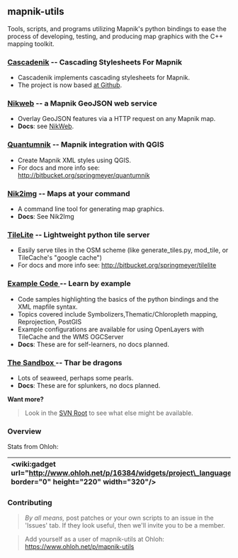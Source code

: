 ## mapnik-utils ##

Tools, scripts, and programs utilizing Mapnik's python bindings to ease the process of developing, testing, and producing map graphics with the C++ mapping toolkit.

### [Cascadenik](http://github.com/mapnik/Cascadenik/wiki/Cascadenik) -- Cascading Stylesheets For Mapnik ###
  * Cascadenik implements cascading stylesheets for Mapnik.
  * The project is now based [at Github](http://github.com/mapnik/Cascadenik/wiki/Cascadenik).

### [Nikweb](http://code.google.com/p/mapnik-utils/wiki/Nikweb) -- a Mapnik GeoJSON web service ###
  * Overlay  GeoJSON features via a HTTP request on any Mapnik map.
  * **Docs**: see [NikWeb](http://code.google.com/p/mapnik-utils/wiki/Nikweb).

### [Quantumnik](http://bitbucket.org/springmeyer/quantumnik) -- Mapnik integration with QGIS ###
  * Create Mapnik XML styles using QGIS.
  * For docs and more info see: http://bitbucket.org/springmeyer/quantumnik

### [Nik2img](http://code.google.com/p/mapnik-utils/wiki/Nik2Img) -- Maps at your command ###
  * A command line tool for generating map graphics.
  * **Docs**: See Nik2Img

### [TileLite](http://bitbucket.org/springmeyer/tilelite) -- Lightweight python tile server ###
  * Easily serve tiles in the OSM scheme (like generate\_tiles.py, mod\_tile, or TileCache's "google cache")
  * For docs and more info see: http://bitbucket.org/springmeyer/tilelite

### [Example Code ](http://mapnik-utils.googlecode.com/svn/example_code) -- Learn by example ###
  * Code samples highlighting the basics of the python bindings and the XML mapfile syntax.
  * Topics covered include Symbolizers,Thematic/Chloropleth mapping, Reprojection, PostGIS
  * Example configurations are available for using OpenLayers with TileCache and the WMS OGCServer
  * **Docs**: These are for self-learners, no docs planned.

### [The Sandbox ](http://mapnik-utils.googlecode.com/svn/sandbox) -- Thar be dragons ###
  * Lots of seaweed, perhaps some pearls.
  * **Docs**: These are for splunkers, no docs planned.

**Want more?**
> Look in the [SVN Root](http://mapnik-utils.googlecode.com/svn/) to see what else might be available.

### Overview ###
Stats from Ohloh:


|&lt;wiki:gadget url="http://www.ohloh.net/p/16384/widgets/project\_languages.xml" border="0" height="220" width="320"/&gt; |&lt;wiki:gadget url="http://www.ohloh.net/p/16384/widgets/project\_factoids.xml" border="0" height="220" width="320" /&gt;|&lt;wiki:gadget url="http://www.ohloh.net/p/16384/widgets/project\_cocomo.xml"   border="0" height="220" width="320" /&gt;|
|:--------------------------------------------------------------------------------------------------------------------------|:-------------------------------------------------------------------------------------------------------------------------|:-------------------------------------------------------------------------------------------------------------------------|

### Contributing ###
> _By all means,_ post patches or your own scripts to an issue in the 'Issues' tab. If they look useful, then we'll invite you to be a member.

> Add yourself as a user of mapnik-utils at Ohloh: https://www.ohloh.net/p/mapnik-utils
